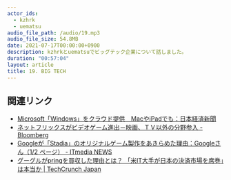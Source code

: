 ```yaml
---
actor_ids:
  - kzhrk
  - uematsu
audio_file_path: /audio/19.mp3
audio_file_size: 54.8MB
date: 2021-07-17T00:00:00+0900
description: kzhrkとuematsuでビッグテック企業について話しました。
duration: "00:57:04"
layout: article
title: 19. BIG TECH
---
```


## 関連リンク

<!-- prettier-ignore -->
- [Microsoft「Windows」をクラウド提供　MacやiPadでも：日本経済新聞](https://www.nikkei.com/article/DGXZQOUC160SY0W1A710C2000000/)
- [ネットフリックスがビデオゲーム進出－映画、ＴＶ以外の分野参入 - Bloomberg](https://www.bloomberg.co.jp/news/articles/2021-07-14/QW98RAT0AFB801)
- [Googleが「Stadia」のオリジナルゲーム製作をあきらめた理由：Googleさん（1/2 ページ） - ITmedia NEWS](https://www.itmedia.co.jp/news/articles/2102/14/news017.html)
- [グーグルがpringを買収した理由とは？ 「米IT大手が日本の決済市場を席巻」は本当か \| TechCrunch Japan](https://jp.techcrunch.com/2021/07/16/google-pring-2/)
